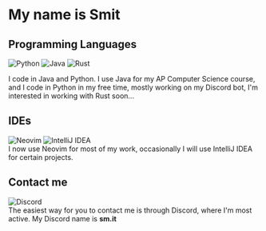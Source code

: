 # My name is Smit
## Programming Languages
![Python](https://img.shields.io/badge/Python-FFD43B?style=for-the-badge&logo=python&logoColor=blue)
![Java](https://img.shields.io/badge/java-%23ED8B00.svg?style=for-the-badge&logo=openjdk&logoColor=white)
![Rust](https://img.shields.io/badge/rust-%23000000.svg?style=for-the-badge&logo=rust&logoColor=white)

I code in Java and Python. I use Java for my AP Computer Science course, and I code in Python in my free time, mostly working on my Discord bot, I'm interested in working with Rust soon...
## IDEs
![Neovim](https://img.shields.io/badge/NeoVim-%2357A143.svg?&style=for-the-badge&logo=neovim&logoColor=white)
![IntelliJ IDEA](https://img.shields.io/badge/IntelliJ_IDEA-000000.svg?style=for-the-badge&logo=intellij-idea&logoColor=white)  
I now use Neovim for most of my work, occasionally I will use IntelliJ IDEA for certain projects. 
## Contact me
![Discord](https://img.shields.io/badge/Discord-5865F2?style=for-the-badge&logo=discord&logoColor=white)  
The easiest way for you to contact me is through Discord, where I'm most active. My Discord name is **sm.it**
